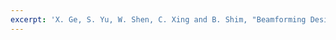 ```yaml
---
excerpt: 'X. Ge, S. Yu, W. Shen, C. Xing and B. Shim, "Beamforming Design With Partial Channel Estimation and Feedback for FDD RIS-Assisted Systems," in IEEE Transactions on Wireless Communications, vol. 23, no. 6, pp. 6347-6361, June 2024, doi: 10.1109/TWC.2023.3331054.'
---
```

